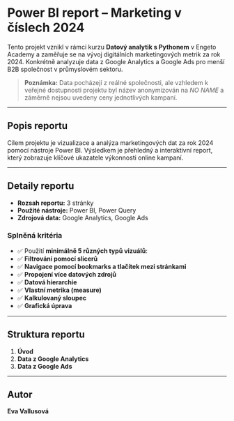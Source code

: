 # Power BI report – Marketing v číslech 2024

Tento projekt vznikl v rámci kurzu **Datový analytik s Pythonem** v Engeto Academy a zaměřuje se na vývoj digitálních marketingových metrik za rok 2024. Konkrétně analyzuje data z Google Analytics a Google Ads pro menší B2B společnost v průmyslovém sektoru.

> **Poznámka:** Data pocházejí z reálné společnosti, ale vzhledem k veřejné dostupnosti projektu byl název anonymizován na *NO NAME* a záměrně nejsou uvedeny ceny jednotlivých kampaní.

---

## Popis reportu

Cílem projektu je vizualizace a analýza marketingových dat za rok 2024 pomocí nástroje Power BI. Výsledkem je přehledný a interaktivní report, který zobrazuje klíčové ukazatele výkonnosti online kampaní.

---

## Detaily reportu

- **Rozsah reportu:** 3 stránky  
- **Použité nástroje:** Power BI, Power Query  
- **Zdrojová data:** Google Analytics, Google Ads  

### Splněná kritéria

- ✅ Použití **minimálně 5 různých typů vizuálů**:
- ✅ **Filtrování pomocí slicerů**
- ✅ **Navigace pomocí bookmarks a tlačítek mezi stránkami**  
- ✅ **Propojení více datových zdrojů** 
- ✅ **Datová hierarchie**  
- ✅ **Vlastní metrika (measure)**
- ✅ **Kalkulovaný sloupec**
- ✅ **Grafická úprava** 

---

## Struktura reportu

1. **Úvod**  
2. **Data z Google Analytics**  
3. **Data z Google Ads**  

---

## Autor

**Eva Vallusová**
